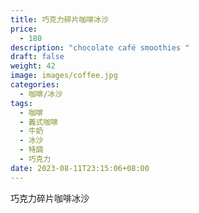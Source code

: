 ```yaml
---
title: 巧克力碎片咖啡冰沙
price:
  - 180
description: "chocolate café smoothies "
draft: false
weight: 42
image: images/coffee.jpg
categories:
  - 咖啡/冰沙
tags:
  - 咖啡
  - 義式咖啡
  - 牛奶
  - 冰沙
  - 特調
  - 巧克力
date: 2023-08-11T23:15:06+08:00
---
```


 巧克力碎片咖啡冰沙
